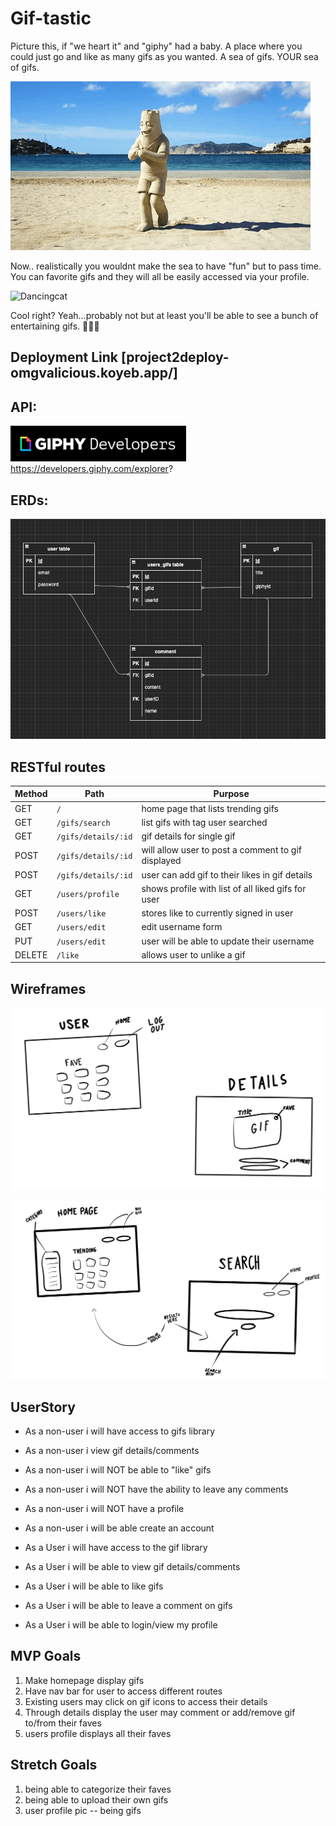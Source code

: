 # Gif-tastic

Picture this, if "we heart it" and "giphy" had a baby. A place where you could just go and like as many gifs as you wanted. A sea of gifs. YOUR sea of gifs. 

![DancingBeach](./imgs/dancingBeach.gif)

Now.. realistically you wouldnt make the sea to have "fun" but to pass time. You can favorite gifs and they will all be easily accessed via your profile.  

![Dancingcat](https://media.giphy.com/media/gbmWwWm4sGMQvAYm1G/giphy.gif)

Cool right? Yeah...probably not but at least you'll be able to see a bunch of entertaining gifs. 👍🏻🤓

## Deployment Link [project2deploy-omgvalicious.koyeb.app/]

## API:
![GIPHY](./imgs/api.png)
https://developers.giphy.com/explorer?

## ERDs:
![ERDs](./imgs/ERDs.png)


## RESTful routes
| Method | Path | Purpose |
| ------ | -------------- | -------------------------------- |
| GET | `/` | home page that lists trending gifs |
| GET | `/gifs/search` | list gifs with tag user searched|
| GET | `/gifs/details/:id` | gif details for single gif|
| POST | `/gifs/details/:id` | will allow user to post a comment to gif displayed |
| POST | `/gifs/details/:id` | user can add gif to their likes in gif details|
| GET | `/users/profile` | shows profile with list of all liked gifs for user |
| POST | `/users/like` | stores like to currently signed in user|
| GET | `/users/edit` | edit username form |
| PUT | `/users/edit` | user will be able to update their username |
| DELETE | `/like` | allows user to unlike a gif |



## Wireframes 

![Home-Search](./imgs/Untitled_Artwork%2031.png)

![User-Details](./imgs/Untitled_Artwork%2032.png)


## UserStory
- As a non-user i will have access to gifs library
- As a non-user i view gif details/comments
- As a non-user i will NOT be able to "like" gifs
- As a non-user i will NOT have the ability to leave any comments
- As a non-user i will NOT have a profile
- As a non-user i will be able create an account

- As a User i will have access to the gif library
- As a User i will be able to view gif details/comments
- As a User i will be able to like gifs
- As a User i will be able to leave a comment on gifs
- As a User i will be able to login/view my profile


## MVP Goals
1. Make homepage display gifs
1. Have nav bar for user to access different routes
1. Existing users may click on gif icons to access their details 
1. Through details display the user may comment or add/remove gif to/from their faves
1. users profile displays all their faves 

## Stretch Goals
1. being able to categorize their faves 
1. being able to upload their own gifs 
1. user profile pic -- being gifs 
